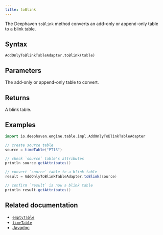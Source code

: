 ```yaml
---
title: toBlink
---
```


The Deephaven `toBlink` method converts an add-only or append-only table to a blink table.

## Syntax

```
AddOnlyToBlinkTableAdapter.toBlink(table)
```

## Parameters

<ParamTable>
<Param name="table>" type="Table">

The add-only or append-only table to convert.

</Param>
</ParamTable>

## Returns

A blink table.

## Examples

```groovy order=result,source
import io.deephaven.engine.table.impl.AddOnlyToBlinkTableAdapter

// create source table
source = timeTable("PT1S")

// check `source` table's attributes
println source.getAttributes()

// convert `source` table to a blink table
result = AddOnlyToBlinkTableAdapter.toBlink(source)

// confirm `result` is now a blink table
println result.getAttributes()
```

## Related documentation

- [`emptyTable`](./timeTable.md)
- [`timeTable`](./timeTable.md)
- [Javadoc](/core/javadoc/io/deephaven/engine/table/impl/AddOnlyToBlinkTableAdapter.html)
